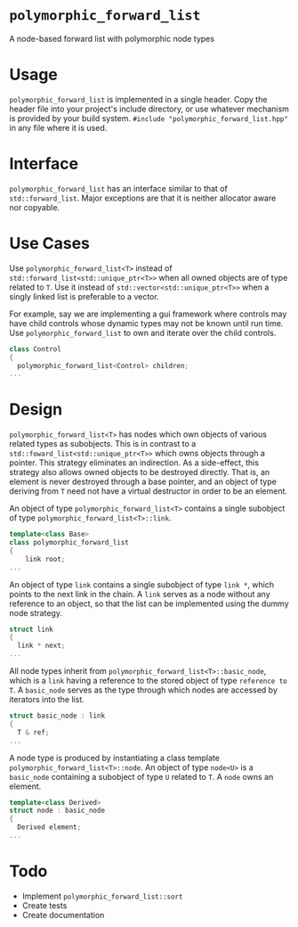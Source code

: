 # `polymorphic_forward_list`
A node-based forward list with polymorphic node types

# Usage

`polymorphic_forward_list` is implemented in a single header. Copy the header file into your project's include directory,
or use whatever mechanism is provided by your build system. `#include "polymorphic_forward_list.hpp"` in any file where it is used.

# Interface

`polymorphic_forward_list` has an interface similar to that of `std::forward_list`.
Major exceptions are that it is neither allocator aware nor copyable.

# Use Cases

Use `polymorphic_forward_list<T>` instead of `std::forward_list<std::unique_ptr<T>>` when all owned objects are of type related to `T`.
Use it instead of `std::vector<std::unique_ptr<T>>` when a singly linked list is preferable to a vector.

For example, say we are implementing a gui framework where controls may have child controls whose dynamic types may not be
known until run time. Use `polymorphic_forward_list` to own and iterate over the child controls.
```cpp
class Control
{
  polymorphic_forward_list<Control> children;
...
```

# Design

`polymorphic_forward_list<T>` has nodes which own objects of various related types as subobjects. This is in contrast to a
`std::foward_list<std::unique_ptr<T>>` which owns objects through a pointer. This strategy eliminates an
indirection. As a side-effect, this strategy also allows owned objects to be destroyed directly. That is, an element is never
destroyed through a base pointer, and an object of type deriving from `T` need not have a virtual destructor in order to be an element.

An object of type `polymorphic_forward_list<T>` contains a single subobject of type `polymorphic_forward_list<T>::link`.
```cpp
template<class Base>
class polymorphic_forward_list
{
    link root;
...
```
An object of type `link` contains a single subobject of type `link *`, which points to the next link in the chain. A `link`
serves as a node without any reference to an object, so that the list can be implemented using the dummy node strategy.
```cpp
struct link
{
  link * next;
...
```
All node types inherit from `polymorphic_forward_list<T>::basic_node`, which is a `link` having a reference to the stored object
of type `reference to T`. A `basic_node` serves as the type through which nodes are accessed by iterators into the list.
```cpp
struct basic_node : link
{
  T & ref;
...
```
A node type is produced by instantiating a class template `polymorphic_forward_list<T>::node`.
An object of type `node<U>` is a `basic_node` containing a subobject of type `U` related to `T`. A `node` owns an element.
```cpp
template<class Derived>
struct node : basic_node
{
  Derived element;
...
``` 

# Todo

- Implement `polymorphic_forward_list::sort`
- Create tests
- Create documentation
